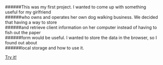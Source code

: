 ######This was my first project. I wanted to come up with something useful for my girlfriend  
######who owns and operates her own dog walking business. We decided that having a way to store  
######and retrieve client information on her computer instead of having to fish out the paper  
######form would be useful. I wanted to store the data in the browser, so I found out about  
######local storage and how to use it.

[Try it!](https://rawgit.com/jeffbell9/Dogstar-Client-Info/master/index.html)